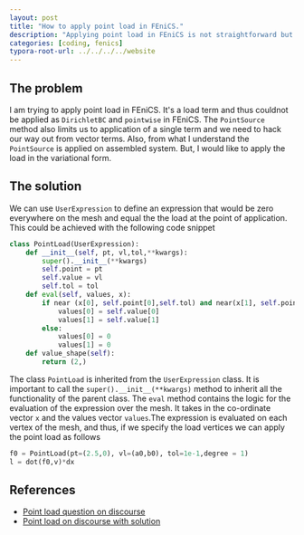 ```yaml
---
layout: post
title: "How to apply point load in FEniCS."
description: "Applying point load in FEniCS is not straightforward but doable."
categories: [coding, fenics]
typora-root-url: ../../../../website
---
```


## The problem

I am trying to apply point load in FEniCS. It's a load term and thus couldnot be applied as `DirichletBC` and `pointwise` in FEniCS. The `PointSource` method also limits us to application of a single term and we need to hack our way out from vector terms. Also, from what I understand the `PointSource` is applied on assembled system. But, I would like to apply the load in the variational form.

## The solution

We can use `UserExpression` to define an expression that would be zero everywhere on the mesh and equal the the load at the point of application. This could be achieved with the following code snippet

```python
class PointLoad(UserExpression):
    def __init__(self, pt, vl,tol,**kwargs):
        super().__init__(**kwargs)
        self.point = pt
        self.value = vl
        self.tol = tol
    def eval(self, values, x):
        if near (x[0], self.point[0],self.tol) and near(x[1], self.point[1],self.tol):
            values[0] = self.value[0]
            values[1] = self.value[1]
        else:
            values[0] = 0
            values[1] = 0
    def value_shape(self):
        return (2,)
```

The class `PointLoad` is inherited from the `UserExpression` class. It is important to call the `super().__init__(**kwargs)` method to inherit all the functionality of the parent class. The `eval` method contains the logic for the evaluation of the expression over the mesh. It takes in the co-ordinate vector `x` and the values vector `values`.The expression is evaluated on each vertex of the mesh, and thus, if we specify the load vertices we can apply the point load as follows

```py
f0 = PointLoad(pt=(2.5,0), vl=(a0,b0), tol=1e-1,degree = 1)
l = dot(f0,v)*dx
```

## References

- [Point load question on discourse](https://fenicsproject.discourse.group/t/point-load-and-body-force/2556/7)
- [Point load on discourse with solution](https://fenicsproject.discourse.group/t/how-to-address-point-boundary-condition/3286/2)

